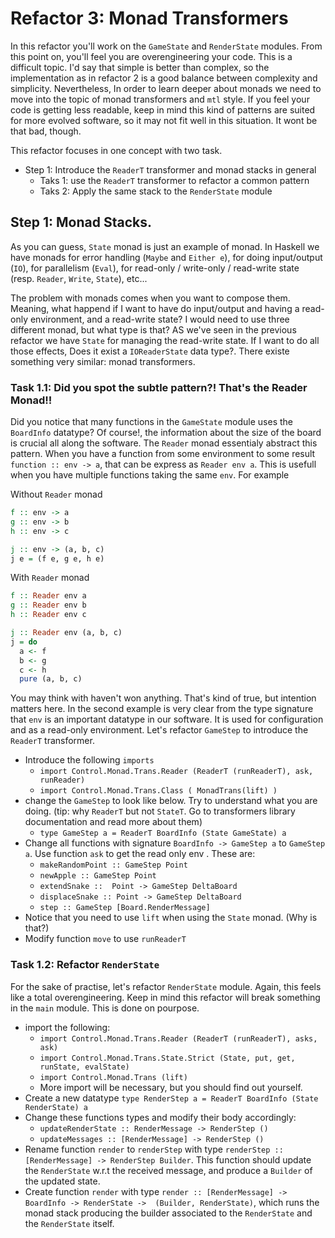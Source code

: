 # Refactor 3: Monad Transformers

In this refactor you'll work on the `GameState` and `RenderState` modules. From this point on, you'll feel you are overengineering your code. This is a difficult topic. I'd say that simple is better than complex, so the implementation as in refactor 2 is a good balance between complexity and simplicity. Nevertheless, In order to learn deeper about monads we need to move into the topic of monad transformers and `mtl` style. If you feel your code is getting less readable, keep in mind this kind of patterns are suited for more evolved software, so it may not fit well in this situation. It wont be that bad, though. 

This refactor focuses in one concept with two task. 

- Step 1: Introduce the `ReaderT` transformer and monad stacks in general
  - Taks 1: use the `ReaderT` transformer to refactor a common pattern
  - Taks 2: Apply the same stack to the `RenderState` module

## Step 1: Monad Stacks.

As you can guess, `State` monad is just an example of monad. In Haskell we have monads for error handling (`Maybe` and `Either e`), for doing input/output (`IO`), for parallelism (`Eval`), for read-only / write-only / read-write state (resp. `Reader`, `Write`, `State`), etc... 

The problem with monads comes when you want to compose them. Meaning, what happend if I want to have do input/output and having a read-only environment, and a read-write state? I would need to use three different monad, but what type is that? AS we've seen in the previous refactor we have `State` for managing the read-write state. If I want to do all those effects, Does it exist a `IOReaderState` data type?. There existe something very similar: monad transformers.
### Task 1.1: Did you spot the subtle pattern?! That's the Reader Monad!!

Did you notice that many functions in the `GameState` module uses the `BoardInfo` datatype? Of course!, the information about the size of the board is crucial all along the software. The `Reader` monad essentialy abstract this pattern. When you have a function from some environment to some result `function :: env -> a`, that can be express as `Reader env a`. This is usefull when you have multiple functions taking the same `env`. For example

Without `Reader` monad
```haskell
f :: env -> a
g :: env -> b
h :: env -> c

j :: env -> (a, b, c) 
j e = (f e, g e, h e)

```

With `Reader` monad
```haskell
f :: Reader env a
g :: Reader env b
h :: Reader env c

j :: Reader env (a, b, c) 
j = do
  a <- f
  b <- g
  c <- h
  pure (a, b, c)
```

You may think with haven't won anything. That's kind of true, but intention matters here. In the second example is very clear from the type signature that `env` is an important datatype in our software. It is used for configuration and as a read-only environment. Let's refactor `GameStep` to introduce the `ReaderT` transformer.

- Introduce the following `imports`
  - `import Control.Monad.Trans.Reader (ReaderT (runReaderT), ask, runReader)`
  - `import Control.Monad.Trans.Class ( MonadTrans(lift) )`
- change the `GameStep` to look like below. Try to understand what you are doing. (tip: why `ReaderT` but not `StateT`. Go to transformers library documentation and read more about them)
  - `type GameStep a = ReaderT BoardInfo (State GameState) a`
- Change all functions with signature `BoardInfo -> GameStep a` to `GameStep a`. Use function `ask` to get the read only env . These are:
  - `makeRandomPoint :: GameStep Point`
  - `newApple :: GameStep Point`
  - `extendSnake ::  Point -> GameStep DeltaBoard`
  - `displaceSnake :: Point -> GameStep DeltaBoard`
  - `step :: GameStep [Board.RenderMessage]`
- Notice that you need to use `lift` when using the `State` monad. (Why is that?)
- Modify function `move` to use `runReaderT`

### Task 1.2: Refactor `RenderState`

For the sake of practise, let's refactor `RenderState` module. Again, this feels like a total overengineering. Keep in mind this refactor will break something in the `main` module. This is done on pourpose.

- import the following:
  - `import Control.Monad.Trans.Reader (ReaderT (runReaderT), asks, ask)`
  - `import Control.Monad.Trans.State.Strict (State, put, get, runState, evalState)`
  - `import Control.Monad.Trans (lift)`
  - More import will be necessary, but you should find out yourself.
- Create a new datatype `type RenderStep a = ReaderT BoardInfo (State RenderState) a`
- Change these functions types and modify their body accordingly:
  - `updateRenderState :: RenderMessage -> RenderStep ()`
  - `updateMessages :: [RenderMessage] -> RenderStep ()`
- Rename function `render` to `renderStep` with type `renderStep :: [RenderMessage] -> RenderStep Builder`. This function should update the `RenderState` w.r.t the received message, and produce a `Builder` of the updated state.
- Create function `render` with type `render :: [RenderMessage] -> BoardInfo -> RenderState ->  (Builder, RenderState)`, which runs the monad stack producing the builder associated to the `RenderState` and the `RenderState` itself. 